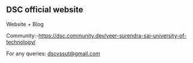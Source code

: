 ## DSC official website
Website + Blog

Community:-https://dsc.community.dev/veer-surendra-sai-university-of-technology/ <br/>

For any queries: dscvssut@gmail.com
